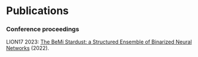 # Publications

### Conference proceedings

LION17 2023: [The BeMi Stardust: a Structured Ensemble of Binarized Neural Networks](https://arxiv.org/abs/2212.03659) (2022).

<!--- **Journal articles** --->
<!--- INN on IJOC bla bla [github repository with the code](https://github.com/AmbrogioMB/INN_IJOC) --->
